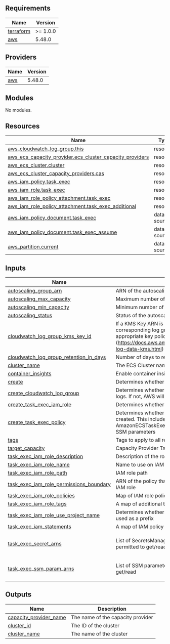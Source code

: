 <!-- BEGINNING OF PRE-COMMIT-TERRAFORM DOCS HOOK -->
## Requirements

| Name | Version |
|------|---------|
| <a name="requirement_terraform"></a> [terraform](#requirement\_terraform) | >= 1.0.0 |
| <a name="requirement_aws"></a> [aws](#requirement\_aws) | 5.48.0 |

## Providers

| Name | Version |
|------|---------|
| <a name="provider_aws"></a> [aws](#provider\_aws) | 5.48.0 |

## Modules

No modules.

## Resources

| Name | Type |
|------|------|
| [aws_cloudwatch_log_group.this](https://registry.terraform.io/providers/hashicorp/aws/5.48.0/docs/resources/cloudwatch_log_group) | resource |
| [aws_ecs_capacity_provider.ecs_cluster_capacity_providers](https://registry.terraform.io/providers/hashicorp/aws/5.48.0/docs/resources/ecs_capacity_provider) | resource |
| [aws_ecs_cluster.cluster](https://registry.terraform.io/providers/hashicorp/aws/5.48.0/docs/resources/ecs_cluster) | resource |
| [aws_ecs_cluster_capacity_providers.cas](https://registry.terraform.io/providers/hashicorp/aws/5.48.0/docs/resources/ecs_cluster_capacity_providers) | resource |
| [aws_iam_policy.task_exec](https://registry.terraform.io/providers/hashicorp/aws/5.48.0/docs/resources/iam_policy) | resource |
| [aws_iam_role.task_exec](https://registry.terraform.io/providers/hashicorp/aws/5.48.0/docs/resources/iam_role) | resource |
| [aws_iam_role_policy_attachment.task_exec](https://registry.terraform.io/providers/hashicorp/aws/5.48.0/docs/resources/iam_role_policy_attachment) | resource |
| [aws_iam_role_policy_attachment.task_exec_additional](https://registry.terraform.io/providers/hashicorp/aws/5.48.0/docs/resources/iam_role_policy_attachment) | resource |
| [aws_iam_policy_document.task_exec](https://registry.terraform.io/providers/hashicorp/aws/5.48.0/docs/data-sources/iam_policy_document) | data source |
| [aws_iam_policy_document.task_exec_assume](https://registry.terraform.io/providers/hashicorp/aws/5.48.0/docs/data-sources/iam_policy_document) | data source |
| [aws_partition.current](https://registry.terraform.io/providers/hashicorp/aws/5.48.0/docs/data-sources/partition) | data source |

## Inputs

| Name | Description | Type | Default | Required |
|------|-------------|------|---------|:--------:|
| <a name="input_autoscaling_group_arn"></a> [autoscaling\_group\_arn](#input\_autoscaling\_group\_arn) | ARN of the autoscaling group | `string` | n/a | yes |
| <a name="input_autoscaling_max_capacity"></a> [autoscaling\_max\_capacity](#input\_autoscaling\_max\_capacity) | Maximum number of instances to run | `string` | `"5"` | no |
| <a name="input_autoscaling_min_capacity"></a> [autoscaling\_min\_capacity](#input\_autoscaling\_min\_capacity) | Minimum number of instances to run | `string` | `"1"` | no |
| <a name="input_autoscaling_status"></a> [autoscaling\_status](#input\_autoscaling\_status) | Status of the autoscaling group | `string` | `"ENABLED"` | no |
| <a name="input_cloudwatch_log_group_kms_key_id"></a> [cloudwatch\_log\_group\_kms\_key\_id](#input\_cloudwatch\_log\_group\_kms\_key\_id) | If a KMS Key ARN is set, this key will be used to encrypt the corresponding log group. Please be sure that the KMS Key has an appropriate key policy (https://docs.aws.amazon.com/AmazonCloudWatch/latest/logs/encrypt-log-data-kms.html) | `string` | `null` | no |
| <a name="input_cloudwatch_log_group_retention_in_days"></a> [cloudwatch\_log\_group\_retention\_in\_days](#input\_cloudwatch\_log\_group\_retention\_in\_days) | Number of days to retain log events | `number` | `90` | no |
| <a name="input_cluster_name"></a> [cluster\_name](#input\_cluster\_name) | The ECS Cluster name | `string` | n/a | yes |
| <a name="input_container_insights"></a> [container\_insights](#input\_container\_insights) | Enable container insights for the cluster | `string` | `"enabled"` | no |
| <a name="input_create"></a> [create](#input\_create) | Determines whether resources will be created (affects all resources) | `bool` | `true` | no |
| <a name="input_create_cloudwatch_log_group"></a> [create\_cloudwatch\_log\_group](#input\_create\_cloudwatch\_log\_group) | Determines whether a log group is created by this module for the cluster logs. If not, AWS will automatically create one if logging is enabled | `bool` | `true` | no |
| <a name="input_create_task_exec_iam_role"></a> [create\_task\_exec\_iam\_role](#input\_create\_task\_exec\_iam\_role) | Determines whether the ECS task definition IAM role should be created | `bool` | `false` | no |
| <a name="input_create_task_exec_policy"></a> [create\_task\_exec\_policy](#input\_create\_task\_exec\_policy) | Determines whether the ECS task definition IAM policy should be created. This includes permissions included in AmazonECSTaskExecutionRolePolicy as well as access to secrets and SSM parameters | `bool` | `true` | no |
| <a name="input_tags"></a> [tags](#input\_tags) | Tags to apply to all resources | `map(string)` | `{}` | no |
| <a name="input_target_capacity"></a> [target\_capacity](#input\_target\_capacity) | Capacity Provider Target | `number` | `70` | no |
| <a name="input_task_exec_iam_role_description"></a> [task\_exec\_iam\_role\_description](#input\_task\_exec\_iam\_role\_description) | Description of the role | `string` | `null` | no |
| <a name="input_task_exec_iam_role_name"></a> [task\_exec\_iam\_role\_name](#input\_task\_exec\_iam\_role\_name) | Name to use on IAM role created | `string` | `null` | no |
| <a name="input_task_exec_iam_role_path"></a> [task\_exec\_iam\_role\_path](#input\_task\_exec\_iam\_role\_path) | IAM role path | `string` | `null` | no |
| <a name="input_task_exec_iam_role_permissions_boundary"></a> [task\_exec\_iam\_role\_permissions\_boundary](#input\_task\_exec\_iam\_role\_permissions\_boundary) | ARN of the policy that is used to set the permissions boundary for the IAM role | `string` | `null` | no |
| <a name="input_task_exec_iam_role_policies"></a> [task\_exec\_iam\_role\_policies](#input\_task\_exec\_iam\_role\_policies) | Map of IAM role policy ARNs to attach to the IAM role | `map(string)` | `{}` | no |
| <a name="input_task_exec_iam_role_tags"></a> [task\_exec\_iam\_role\_tags](#input\_task\_exec\_iam\_role\_tags) | A map of additional tags to add to the IAM role created | `map(string)` | `{}` | no |
| <a name="input_task_exec_iam_role_use_project_name"></a> [task\_exec\_iam\_role\_use\_project\_name](#input\_task\_exec\_iam\_role\_use\_project\_name) | Determines whether the IAM role name (`task_exec_iam_role_name`) is used as a prefix | `bool` | `true` | no |
| <a name="input_task_exec_iam_statements"></a> [task\_exec\_iam\_statements](#input\_task\_exec\_iam\_statements) | A map of IAM policy [statements](https://registry.terraform.io/providers/hashicorp/aws/latest/docs/data-sources/iam_policy_document#statement) for custom permission usage | `any` | `{}` | no |
| <a name="input_task_exec_secret_arns"></a> [task\_exec\_secret\_arns](#input\_task\_exec\_secret\_arns) | List of SecretsManager secret ARNs the task execution role will be permitted to get/read | `list(string)` | <pre>[<br>  "arn:aws:secretsmanager:*:*:secret:*"<br>]</pre> | no |
| <a name="input_task_exec_ssm_param_arns"></a> [task\_exec\_ssm\_param\_arns](#input\_task\_exec\_ssm\_param\_arns) | List of SSM parameter ARNs the task execution role will be permitted to get/read | `list(string)` | <pre>[<br>  "arn:aws:ssm:*:*:parameter/*"<br>]</pre> | no |

## Outputs

| Name | Description |
|------|-------------|
| <a name="output_capacity_provider_name"></a> [capacity\_provider\_name](#output\_capacity\_provider\_name) | The name of the capacity provider |
| <a name="output_cluster_id"></a> [cluster\_id](#output\_cluster\_id) | The ID of the cluster |
| <a name="output_cluster_name"></a> [cluster\_name](#output\_cluster\_name) | The name of the cluster |
<!-- END OF PRE-COMMIT-TERRAFORM DOCS HOOK -->
